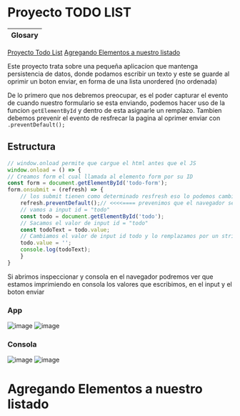 # Proyecto TODO LIST


| Glosary |
| ------|
[ Proyecto Todo List]()
[ Agregando Elementos a nuestro listado]()


Este proyecto trata sobre una pequeña aplicacion que mantenga  persistencia de datos, donde podamos escribir un texto y este se guarde al oprimir un boton enviar, 
en forma de una lista unordered (no ordenada)


De lo primero que nos debremos preocupar, es el poder capturar el evento de cuando nuestro formulario se esta enviando, podemos hacer uso de la funcion ``getElementById`` y dentro de esta asignarle un remplazo. Tambien debemos prevenir el evento de resfrecar la pagina al oprimer enviar con ``.preventDefault();``

## Estructura 
```.js
// window.onload permite que cargue el html antes que el JS
window.onload = () => {
// Creamos form el cual llamada al elemento form por su ID
const form = document.getElementById('todo-form');
form.onsubmit = (refresh) => {
    // los submit tienen como determinado resfresh eso lo podemos cambiar con la siguiente funcion
    refresh.preventDefault();// <<<<==== prevenimos que el navegador se refresque
    // vamos a input id = "todo"
    const todo = document.getElementById('todo');
    // Sacamos el valor de input id = "todo"
    const todoText = todo.value;
    // Cambiamos el valor de input id todo y lo remplazamos por un string vacio
    todo.value = '';
    console.log(todoText);
    }
}
```

Si abrimos inspeccionar y consola en el navegador podremos ver que estamos imprimiendo en consola los valores que escribimos, en el input y el boton enviar

### App
![image](https://user-images.githubusercontent.com/42829215/189218390-03c1f0b5-e063-486c-b68b-e4c85ab75496.png)
![image](https://user-images.githubusercontent.com/42829215/189219085-01b42414-8e58-4782-b1eb-7fd20cc81c3e.png)


### Consola
![image](https://user-images.githubusercontent.com/42829215/189218423-5fd9cd1c-c5bf-4319-93b3-6e69c20d80cc.png)
![image](https://user-images.githubusercontent.com/42829215/189219149-eb9115c6-fddb-4c5e-8eff-fdb6cfa58d10.png)

#  Agregando Elementos a nuestro listado


